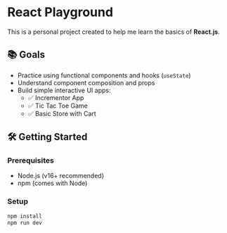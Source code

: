 # React Playground

This is a personal project created to help me learn the basics of **React.js**.

## 📚 Goals

- Practice using functional components and hooks (`useState`)
- Understand component composition and props
- Build simple interactive UI apps:
  - ✅ Incrementor App
  - ✅ Tic Tac Toe Game
  - ✅ Basic Store with Cart

## 🛠️ Getting Started

### Prerequisites
- Node.js (v16+ recommended)
- npm (comes with Node)

### Setup

```bash
npm install
npm run dev
